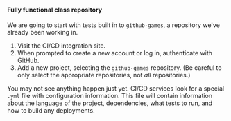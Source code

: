 #### Fully functional class repository

We are going to start with tests built in to `github-games`, a repository we've already been working in.

1. Visit the CI/CD integration site.
1. When prompted to create a new account or log in, authenticate with GitHub.
1. Add a new project, selecting the `github-games` repository. (Be careful to only select the appropriate repositories, not _all_ repositories.)

You may not see anything happen just yet. CI/CD services look for a special `.yml` file with configuration information. This file will contain information about the language of the project, dependencies, what tests to run, and how to build any deployments.
